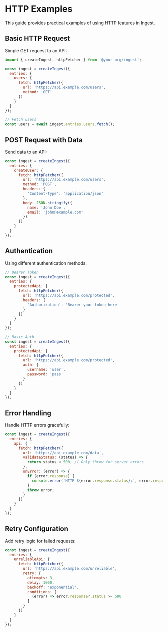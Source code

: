 # HTTP Examples

This guide provides practical examples of using HTTP features in Ingest.

## Basic HTTP Request

Simple GET request to an API:

```javascript
import { createIngest, httpFetcher } from '@your-org/ingest';

const ingest = createIngest({
  entries: {
    users: {
      fetch: httpFetcher({
        url: 'https://api.example.com/users',
        method: 'GET'
      })
    }
  }
});

// Fetch users
const users = await ingest.entries.users.fetch();
```

## POST Request with Data

Send data to an API:

```javascript
const ingest = createIngest({
  entries: {
    createUser: {
      fetch: httpFetcher({
        url: 'https://api.example.com/users',
        method: 'POST',
        headers: {
          'Content-Type': 'application/json'
        },
        body: JSON.stringify({
          name: 'John Doe',
          email: 'john@example.com'
        })
      })
    }
  }
});
```

## Authentication

Using different authentication methods:

```javascript
// Bearer Token
const ingest = createIngest({
  entries: {
    protectedApi: {
      fetch: httpFetcher({
        url: 'https://api.example.com/protected',
        headers: {
          'Authorization': 'Bearer your-token-here'
        }
      })
    }
  }
});

// Basic Auth
const ingest = createIngest({
  entries: {
    protectedApi: {
      fetch: httpFetcher({
        url: 'https://api.example.com/protected',
        auth: {
          username: 'user',
          password: 'pass'
        }
      })
    }
  }
});
```

## Error Handling

Handle HTTP errors gracefully:

```javascript
const ingest = createIngest({
  entries: {
    api: {
      fetch: httpFetcher({
        url: 'https://api.example.com/data',
        validateStatus: (status) => {
          return status < 500; // Only throw for server errors
        },
        onError: (error) => {
          if (error.response) {
            console.error(`HTTP ${error.response.status}:`, error.response.data);
          }
          throw error;
        }
      })
    }
  }
});
```

## Retry Configuration

Add retry logic for failed requests:

```javascript
const ingest = createIngest({
  entries: {
    unreliableApi: {
      fetch: httpFetcher({
        url: 'https://api.example.com/unreliable',
        retry: {
          attempts: 3,
          delay: 1000,
          backoff: 'exponential',
          conditions: [
            (error) => error.response?.status >= 500
          ]
        }
      })
    }
  }
});
```
